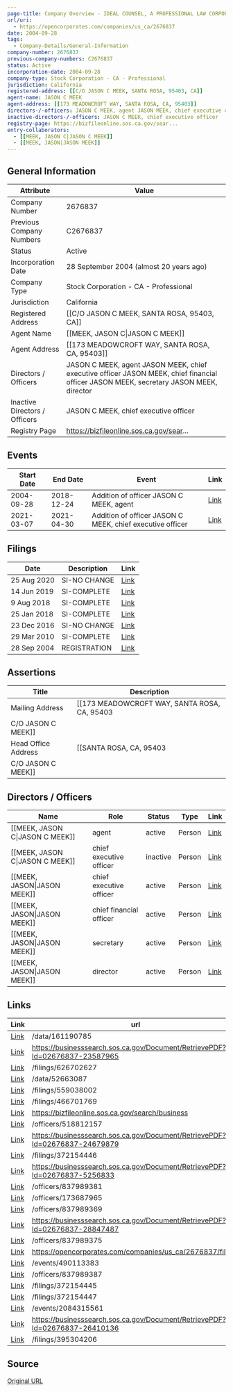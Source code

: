 ```yaml
---
page-title: Company Overview - IDEAL COUNSEL, A PROFESSIONAL LAW CORPORATION (California - 2676837)
url/uri:
  - https://opencorporates.com/companies/us_ca/2676837
date: 2004-09-28
tags:
  - Company-Details/General-Information
company-number: 2676837
previous-company-numbers: C2676837
status: Active
incorporation-date: 2004-09-28
company-type: Stock Corporation - CA - Professional
jurisdiction: California
registered-address: [[C/O JASON C MEEK, SANTA ROSA, 95403, CA]]
agent-name: JASON C MEEK
agent-address: [[173 MEADOWCROFT WAY, SANTA ROSA, CA, 95403]]
directors-/-officers: JASON C MEEK, agent JASON MEEK, chief executive officer JASON MEEK, chief financial officer JASON MEEK, secretary JASON MEEK, director
inactive-directors-/-officers: JASON C MEEK, chief executive officer
registry-page: https://bizfileonline.sos.ca.gov/sear...
entry-collaborators:
  - [[MEEK, JASON C|JASON C MEEK]]
  - [[MEEK, JASON|JASON MEEK]]
---
```


## General Information
| Attribute          | Value                                       |
|--------------------|---------------------------------------------|
| Company Number     | 2676837                                     |
| Previous Company Numbers | C2676837                                    |
| Status             | Active                                      |
| Incorporation Date | 28 September 2004 (almost 20 years ago)     |
| Company Type       | Stock Corporation - CA - Professional       |
| Jurisdiction       | California                                  |
| Registered Address | [[C/O JASON C MEEK, SANTA ROSA, 95403, CA]] |
| Agent Name         | [[MEEK, JASON C\|JASON C MEEK]]             |
| Agent Address      | [[173 MEADOWCROFT WAY, SANTA ROSA, CA, 95403]] |
| Directors / Officers | JASON C MEEK, agent JASON MEEK, chief executive officer JASON MEEK, chief financial officer JASON MEEK, secretary JASON MEEK, director |
| Inactive Directors / Officers | JASON C MEEK, chief executive officer       |
| Registry Page      | https://bizfileonline.sos.ca.gov/sear...    |

## Events

| Start Date | End Date   | Event                                                   | Link |
|------------|------------|-------------------------------------------------------|------|
| 2004-09-28 | 2018-12-24 | Addition of officer JASON C MEEK, agent                 | [Link](https://opencorporates.com/events/490113383) |
| 2021-03-07 | 2021-04-30 | Addition of officer JASON C MEEK, chief executive officer | [Link](https://opencorporates.com/events/2084315561) |

## Filings
| Date        | Description                    | Link |
|-------------|--------------------------------|-------|
| 25 Aug 2020 | SI-NO CHANGE            | [Link](https://opencorporates.com/filings/626702627) |
| 14 Jun 2019 | SI-COMPLETE             | [Link](https://opencorporates.com/filings/559038002) |
| 9 Aug 2018  | SI-COMPLETE             | [Link](https://opencorporates.com/filings/466701769) |
| 25 Jan 2018 | SI-COMPLETE             | [Link](https://opencorporates.com/filings/395304206) |
| 23 Dec 2016 | SI-NO CHANGE                   | [Link](https://opencorporates.com/filings/372154447) |
| 29 Mar 2010 | SI-COMPLETE                    | [Link](https://opencorporates.com/filings/372154446) |
| 28 Sep 2004 | REGISTRATION            | [Link](https://opencorporates.com/filings/372154445) |

## Assertions
| Title               | Description                                             |
|---------------------|---------------------------------------------------------|
| Mailing Address     | [[173 MEADOWCROFT WAY, SANTA ROSA, CA, 95403
C/O JASON C MEEK]] |
| Head Office Address | [[SANTA ROSA, CA, 95403
C/O JASON C MEEK]]              |

## Directors / Officers
| Name                 | Role            | Status     | Type        | Link |
|----------------------|-----------------|------------|-------------|------|
| [[MEEK, JASON C\|JASON C MEEK]] | agent           | active     | Person      | [Link](https://opencorporates.com/officers/173687965) |
| [[MEEK, JASON C\|JASON C MEEK]] | chief executive officer | inactive   | Person      | [Link](https://opencorporates.com/officers/518812157) |
| [[MEEK, JASON\|JASON MEEK]] | chief executive officer | active     | Person      | [Link](https://opencorporates.com/officers/837989369) |
| [[MEEK, JASON\|JASON MEEK]] | chief financial officer | active     | Person      | [Link](https://opencorporates.com/officers/837989375) |
| [[MEEK, JASON\|JASON MEEK]] | secretary       | active     | Person      | [Link](https://opencorporates.com/officers/837989381) |
| [[MEEK, JASON\|JASON MEEK]] | director        | active     | Person      | [Link](https://opencorporates.com/officers/837989387) |

## Links
| Link   | url                            
|--------|--------------------------------|
| [Link](/data/161190785) |/data/161190785               |
| [Link](https://businesssearch.sos.ca.gov/Document/RetrievePDF?Id=02676837-23587965) |https://businesssearch.sos.ca.gov/Document/RetrievePDF?Id=02676837-23587965|
| [Link](/filings/626702627) |/filings/626702627            |
| [Link](/data/52663087) |/data/52663087                |
| [Link](/filings/559038002) |/filings/559038002            |
| [Link](/filings/466701769) |/filings/466701769            |
| [Link](https://bizfileonline.sos.ca.gov/search/business) |https://bizfileonline.sos.ca.gov/search/business|
| [Link](/officers/518812157) |/officers/518812157           |
| [Link](https://businesssearch.sos.ca.gov/Document/RetrievePDF?Id=02676837-24679879) |https://businesssearch.sos.ca.gov/Document/RetrievePDF?Id=02676837-24679879|
| [Link](/filings/372154446) |/filings/372154446            |
| [Link](https://businesssearch.sos.ca.gov/Document/RetrievePDF?Id=02676837-5256833) |https://businesssearch.sos.ca.gov/Document/RetrievePDF?Id=02676837-5256833|
| [Link](/officers/837989381) |/officers/837989381           |
| [Link](/officers/173687965) |/officers/173687965           |
| [Link](/officers/837989369) |/officers/837989369           |
| [Link](https://businesssearch.sos.ca.gov/Document/RetrievePDF?Id=02676837-28847487) |https://businesssearch.sos.ca.gov/Document/RetrievePDF?Id=02676837-28847487|
| [Link](/officers/837989375) |/officers/837989375           |
| [Link](https://opencorporates.com/companies/us_ca/2676837/filings) |https://opencorporates.com/companies/us_ca/2676837/filings|
| [Link](/events/490113383) |/events/490113383             |
| [Link](/officers/837989387) |/officers/837989387           |
| [Link](/filings/372154445) |/filings/372154445            |
| [Link](/filings/372154447) |/filings/372154447            |
| [Link](/events/2084315561) |/events/2084315561            |
| [Link](https://businesssearch.sos.ca.gov/Document/RetrievePDF?Id=02676837-26410136) |https://businesssearch.sos.ca.gov/Document/RetrievePDF?Id=02676837-26410136|
| [Link](/filings/395304206) |/filings/395304206            |

## Source
[Original URL](https://opencorporates.com/companies/us_ca/2676837)
